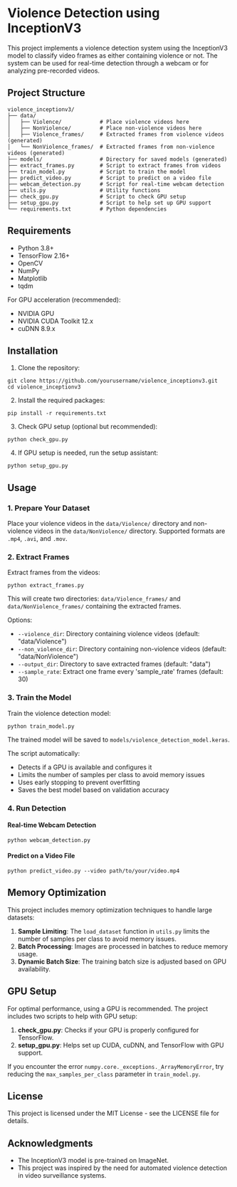 # Violence Detection using InceptionV3

This project implements a violence detection system using the InceptionV3 model to classify video frames as either containing violence or not. The system can be used for real-time detection through a webcam or for analyzing pre-recorded videos.

## Project Structure

```
violence_inceptionv3/
├── data/
│   ├── Violence/            # Place violence videos here
│   ├── NonViolence/         # Place non-violence videos here
│   ├── Violence_frames/     # Extracted frames from violence videos (generated)
│   └── NonViolence_frames/  # Extracted frames from non-violence videos (generated)
├── models/                  # Directory for saved models (generated)
├── extract_frames.py        # Script to extract frames from videos
├── train_model.py           # Script to train the model
├── predict_video.py         # Script to predict on a video file
├── webcam_detection.py      # Script for real-time webcam detection
├── utils.py                 # Utility functions
├── check_gpu.py             # Script to check GPU setup
├── setup_gpu.py             # Script to help set up GPU support
└── requirements.txt         # Python dependencies
```

## Requirements

- Python 3.8+
- TensorFlow 2.16+
- OpenCV
- NumPy
- Matplotlib
- tqdm

For GPU acceleration (recommended):
- NVIDIA GPU
- NVIDIA CUDA Toolkit 12.x
- cuDNN 8.9.x

## Installation

1. Clone the repository:
```
git clone https://github.com/yourusername/violence_inceptionv3.git
cd violence_inceptionv3
```

2. Install the required packages:
```
pip install -r requirements.txt
```

3. Check GPU setup (optional but recommended):
```
python check_gpu.py
```

4. If GPU setup is needed, run the setup assistant:
```
python setup_gpu.py
```

## Usage

### 1. Prepare Your Dataset

Place your violence videos in the `data/Violence/` directory and non-violence videos in the `data/NonViolence/` directory. Supported formats are `.mp4`, `.avi`, and `.mov`.

### 2. Extract Frames

Extract frames from the videos:
```
python extract_frames.py
```

This will create two directories: `data/Violence_frames/` and `data/NonViolence_frames/` containing the extracted frames.

Options:
- `--violence_dir`: Directory containing violence videos (default: "data/Violence")
- `--non_violence_dir`: Directory containing non-violence videos (default: "data/NonViolence")
- `--output_dir`: Directory to save extracted frames (default: "data")
- `--sample_rate`: Extract one frame every 'sample_rate' frames (default: 30)

### 3. Train the Model

Train the violence detection model:
```
python train_model.py
```

The trained model will be saved to `models/violence_detection_model.keras`.

The script automatically:
- Detects if a GPU is available and configures it
- Limits the number of samples per class to avoid memory issues
- Uses early stopping to prevent overfitting
- Saves the best model based on validation accuracy

### 4. Run Detection

#### Real-time Webcam Detection
```
python webcam_detection.py
```

#### Predict on a Video File
```
python predict_video.py --video path/to/your/video.mp4
```

## Memory Optimization

This project includes memory optimization techniques to handle large datasets:

1. **Sample Limiting**: The `load_dataset` function in `utils.py` limits the number of samples per class to avoid memory issues.
2. **Batch Processing**: Images are processed in batches to reduce memory usage.
3. **Dynamic Batch Size**: The training batch size is adjusted based on GPU availability.

## GPU Setup

For optimal performance, using a GPU is recommended. The project includes two scripts to help with GPU setup:

1. **check_gpu.py**: Checks if your GPU is properly configured for TensorFlow.
2. **setup_gpu.py**: Helps set up CUDA, cuDNN, and TensorFlow with GPU support.

If you encounter the error `numpy.core._exceptions._ArrayMemoryError`, try reducing the `max_samples_per_class` parameter in `train_model.py`.

## License

This project is licensed under the MIT License - see the LICENSE file for details.

## Acknowledgments

- The InceptionV3 model is pre-trained on ImageNet.
- This project was inspired by the need for automated violence detection in video surveillance systems. 